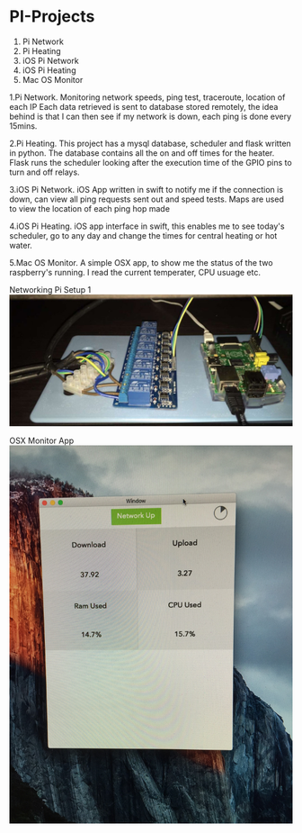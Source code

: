 # PI-Projects

1. Pi Network 
2. Pi Heating
3. iOS Pi Network
4. iOS Pi Heating
5. Mac OS Monitor

1.Pi Network. 
Monitoring network speeds, ping test, traceroute, location of each IP
Each data retrieved is sent to database stored remotely,
the idea behind is that I can then see if my network is down,
each ping is done every 15mins.

2.Pi Heating. 
This project has a mysql database, scheduler and flask written in python. 
The database contains all the on and off times for the heater. Flask runs the scheduler looking after
the execution time of the GPIO pins to turn and off relays.

3.iOS Pi Network. 
iOS App written in swift to notify me if the connection is down, can view all ping requests sent out and speed tests.
Maps are used to view the location of each ping hop made

4.iOS Pi Heating. 
iOS app interface in swift, this enables me to see today's scheduler, go to any day and change the times for
central heating or hot water.

5.Mac OS Monitor. 
A simple OSX app, to show me the status of the two raspberry's running. I read the current temperater, CPU usuage etc.

Networking Pi Setup 1
![alt tag](https://github.com/collegboi/PI-Monitor/blob/master/pi1.jpg)

OSX Monitor App
![alt tag](https://github.com/collegboi/PI-Monitor/blob/master/pi2.jpg)

